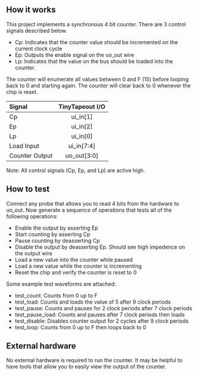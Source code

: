 <!---

This file is used to generate your project datasheet. Please fill in the information below and delete any unused
sections.

You can also include images in this folder and reference them in the markdown. Each image must be less than
512 kb in size, and the combined size of all images must be less than 1 MB.
-->

## How it works

This project implements a synchronous 4 bit counter. There are 3 control signals described below.
- Cp: Indicates that the counter value should be incremented on the current clock cycle
- Ep: Outputs the enable signal on the uo_out wire
- Lp: Indicates that the value on the bus should be loaded into the counter.

The counter will enumerate all values between 0 and F (15) before looping back to 0 and starting again. The counter will clear back to 0 whenever the chip is reset.

| Signal            | TinyTapeout I/O   |
| :---------------- | :--------------:  |
| Cp                |     ui_in[1]      |
| Ep                |     ui_in[2]      |
| Lp                |     ui_in[0]      |
| Load Input        |    ui_in[7:4]     |
| Counter Output    |    uo_out[3:0]    |

Note: All control signals (Cp, Ep, and Lp) are active high.

## How to test

Connect any probe that allows you to read 4 bits from the hardware to uo_out.
Now generate a sequence of operations that tests all of the following operations:
- Enable the output by asserting Ep
- Start counting by asserting Cp
- Pause counting by deasserting Cp
- Disable the output by deasserting Ep. Should see high impedence on the output wire
- Load a new value into the counter while paused
- Load a new value while the counter is incrementing
- Reset the chip and verify the counter is reset to 0

Some example test waveforms are attached:
- test_count: Counts from 0 up to F
- test_load: Counts and loads the value of 5 after 9 clock periods
- test_pause: Counts and pauses for 2 clock periods after 7 clock periods
- test_pause_load: Counts and pauses after 7 clock periods then loads
- test_disable: Disables counter output for 2 cycles after 9 clock periods
- test_loop: Counts from 0 up to F then loops back to 0

## External hardware

No external hardware is required to run the counter. It may be helpful to have tools that allow you to easily view the output of the counter.
